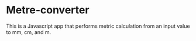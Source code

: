 # Metre-converter
This is a Javascript app that performs metric calculation from an input value to mm, cm, and m.
